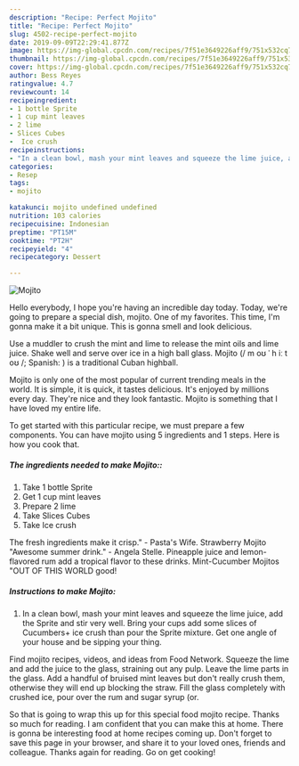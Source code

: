 ```yaml
---
description: "Recipe: Perfect Mojito"
title: "Recipe: Perfect Mojito"
slug: 4502-recipe-perfect-mojito
date: 2019-09-09T22:29:41.877Z
image: https://img-global.cpcdn.com/recipes/7f51e3649226aff9/751x532cq70/mojito-recipe-main-photo.jpg
thumbnail: https://img-global.cpcdn.com/recipes/7f51e3649226aff9/751x532cq70/mojito-recipe-main-photo.jpg
cover: https://img-global.cpcdn.com/recipes/7f51e3649226aff9/751x532cq70/mojito-recipe-main-photo.jpg
author: Bess Reyes
ratingvalue: 4.7
reviewcount: 14
recipeingredient:
- 1 bottle Sprite
- 1 cup mint leaves
- 2 lime
- Slices Cubes
-  Ice crush
recipeinstructions:
- "In a clean bowl, mash your mint leaves and squeeze the lime juice, add the Sprite and stir very well. Bring your cups add some slices of Cucumbers+ ice crush than pour the Sprite mixture. Get one angle of your house and be sipping your thing."
categories:
- Resep
tags:
- mojito

katakunci: mojito undefined undefined
nutrition: 103 calories
recipecuisine: Indonesian
preptime: "PT15M"
cooktime: "PT2H"
recipeyield: "4"
recipecategory: Dessert

---
```



![Mojito](https://img-global.cpcdn.com/recipes/7f51e3649226aff9/751x532cq70/mojito-recipe-main-photo.jpg)

Hello everybody, I hope you're having an incredible day today. Today, we're going to prepare a special dish, mojito. One of my favorites. This time, I'm gonna make it a bit unique. This is gonna smell and look delicious.

Use a muddler to crush the mint and lime to release the mint oils and lime juice. Shake well and serve over ice in a high ball glass. Mojito (/ m oʊ ˈ h iː t oʊ /; Spanish: ) is a traditional Cuban highball.

Mojito is only one of the most popular of current trending meals in the world. It is simple, it is quick, it tastes delicious. It's enjoyed by millions every day. They're nice and they look fantastic. Mojito is something that I have loved my entire life.


To get started with this particular recipe, we must prepare a few components. You can have mojito using 5 ingredients and 1 steps. Here is how you cook that.

##### The ingredients needed to make Mojito::

1. Take 1 bottle Sprite
1. Get 1 cup mint leaves
1. Prepare 2 lime
1. Take Slices Cubes
1. Take  Ice crush


The fresh ingredients make it crisp.&#34; - Pasta&#39;s Wife. Strawberry Mojito &#34;Awesome summer drink.&#34; - Angela Stelle. Pineapple juice and lemon-flavored rum add a tropical flavor to these drinks. Mint-Cucumber Mojitos &#34;OUT OF THIS WORLD good! 

##### Instructions to make Mojito:

1. In a clean bowl, mash your mint leaves and squeeze the lime juice, add the Sprite and stir very well. Bring your cups add some slices of Cucumbers+ ice crush than pour the Sprite mixture. Get one angle of your house and be sipping your thing.


Find mojito recipes, videos, and ideas from Food Network. Squeeze the lime and add the juice to the glass, straining out any pulp. Leave the lime parts in the glass. Add a handful of bruised mint leaves but don&#39;t really crush them, otherwise they will end up blocking the straw. Fill the glass completely with crushed ice, pour over the rum and sugar syrup (or. 

So that is going to wrap this up for this special food mojito recipe. Thanks so much for reading. I am confident that you can make this at home. There is gonna be interesting food at home recipes coming up. Don't forget to save this page in your browser, and share it to your loved ones, friends and colleague. Thanks again for reading. Go on get cooking!
